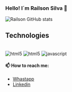 ### Hello! I´m Railson Silva 👋

![Railson GitHub stats](https://github-readme-stats.vercel.app/api?username=railsonsilva7&show_icons=true&theme=dark)
## Technologies

<div style="display: inline_block"><br/>
 <img align="center" alt="html5" src="https://img.shields.io/badge/python-E34F26?style=for-the-badge&logo=html5&logoColor=white" />
 <img align="center" alt="html5" src="https://img.shields.io/badge/CSS3-1572B6?style=for-the-badge&logo=css3&logoColor=white" />
<img align="center" alt="javascript" src="https://img.shields.io/badge/JavaScript-F7DF1E?style=for-the-badge&logo=javascript&logoColor=black" />
 
 #### 📫 How to reach me:
 - [Whastapp](https://wa.me/5562982348594)
 - [Linkedin](https://www.linkedin.com/in/railson-silva-a2467718a/)
 
